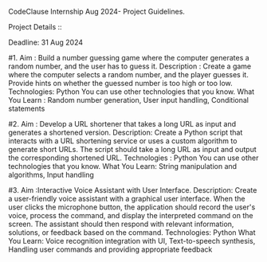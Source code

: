 CodeClause Internship Aug 2024- Project Guidelines.

Project Details ::

Deadline: 31 Aug 2024

#1. Aim : Build a number guessing game where the computer generates a random number, and the user has to guess it.
Description : Create a game where the computer selects a random number, and the player guesses it. Provide hints on whether the guessed number is too high or too low.
Technologies: Python You can use other technologies that you know.
What You Learn : Random number generation, User input handling, Conditional statements

#2. Aim : Develop a URL shortener that takes a long URL as input and generates a shortened version. 
Description: Create a Python script that interacts with a URL shortening service or uses a custom algorithm to generate short URLs. The script should take a long URL as input and output the corresponding shortened URL. 
Technologies : Python You can use other technologies that you know. 
What You Learn: String manipulation and algorithms, Input handling

#3. Aim :Interactive Voice Assistant with User Interface. 
Description:  Create a user-friendly voice assistant with a graphical user interface. When the user clicks the microphone button, the application should record the user's voice, process the command, and display the interpreted command on the screen. The assistant should then respond with relevant information, solutions, or feedback based on the command. 
Technologies: Python
What You Learn: Voice recognition integration with UI, Text-to-speech synthesis,  Handling user commands and providing appropriate feedback


